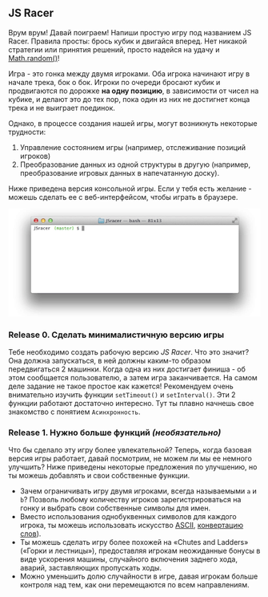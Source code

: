 ## JS Racer

Врум врум! Давай поиграем! Напиши простую игру под названием JS Racer. Правила просты: брось кубик и двигайся вперед. Нет никакой стратегии или принятия решений, просто надейся на удачу и [Math.random()](https://developer.mozilla.org/en-US/docs/Web/JavaScript/Reference/Global_Objects/Math/random)!

Игра - это гонка между двумя игроками. Оба игрока начинают игру в начале трека, бок о бок. Игроки по очереди бросают кубик и продвигаются по дорожке **на одну позицию**, в зависимости от чисел на кубике, и делают это до тех пор, пока один из них не достигнет конца трека и не выиграет поединок.

Однако, в процессе создания нашей игры, могут возникнуть некоторые трудности: 
1. Управление состоянием игры (например, отслеживание позиций игроков)
2. Преобразование данных из одной структуры в другую (например, преобразование игровых данных в напечатанную доску).

Ниже приведена версия консольной игры. Если у тебя есть желание - можешь сделать ее с веб-интерфейсом, чтобы играть в браузере.

![](readme-assets/JSracer.gif)

### Release 0. Сделать минималистичную версию игры

Тебе необходимо создать рабочую версию *JS Racer*. Что это значит? Она должна запускаться, в ней должны каким-то образом передвигаться 2 машинки. Когда одна из них достигает финиша - об этом сообщается пользователю, а затем игра заканчивается.
На самом деле задание не такое простое как кажется! Рекомендуем очень внимательно изучить функции `setTimeout()` и `setInterval()`. Эти 2 функции работают достаточно интересно. Тут ты плавно начнешь свое знакомство с понятием `Асинхронность`.

### Release 1. Нужно больше функций *(необязательно)*

Что бы сделало эту игру более увлекательной? Теперь, когда базовая версия игры работает, давай посмотрим, не можем ли мы ее немного улучшить? Ниже приведены некоторые предложения по улучшению, но ты можешь добавлять и свои собственные функции.

- Зачем ограничивать игру двумя игроками, всегда называемыми `a` и `b`? Позволь любому количеству игроков зарегистрироваться на гонку и выбрать свои собственные символы для имен.
- Вместо использования однобуквенных символов для каждого игрока, ты можешь использовать искусство [ASCII](https://www.asciiart.eu/), [конвертацию слов](https://github.com/miketierney/artii)).
- Ты можешь сделать игру более похожей на «Chutes and Ladders» («Горки и лестницы»), предоставляя игрокам неожиданные бонусы в виде ускорения машины, случайного включения заднего хода, аварий, заставляющих пропускать ходы.
- Можно уменьшить долю случайности в игре, давая игрокам больше контроля над тем, как они перемещаются по всем направлениям.
